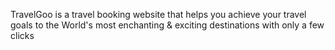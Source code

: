 TravelGoo is a travel booking website that helps you achieve your travel goals to the World's most enchanting & exciting destinations with only a few clicks
